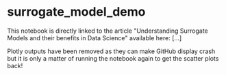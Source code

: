 # surrogate_model_demo
This notebook is directly linked to the article "Understanding Surrogate Models and their benefits in Data Science" available here: [...]

Plotly outputs have been removed as they can make GitHub display crash but it is only a matter of running the notebook again to get the scatter plots back!
